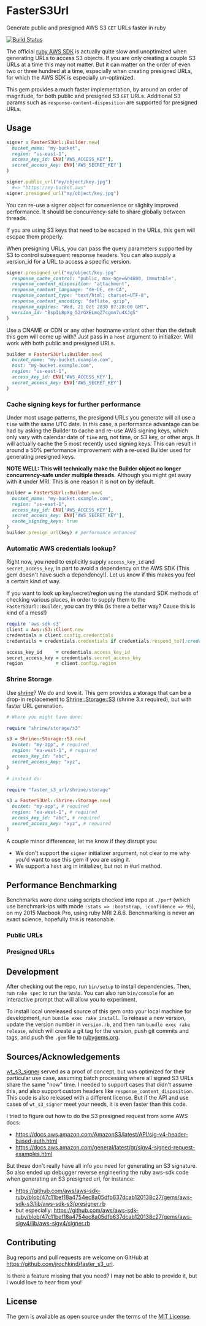 # FasterS3Url

Generate public and presigned AWS S3 `GET` URLs faster in ruby

[![Build Status](https://travis-ci.com/jrochkind/faster_s3_url.svg?branch=master)](https://travis-ci.com/jrochkind/faster_s3_url)

The official [ruby AWS SDK](https://github.com/aws/aws-sdk-ruby) is actually quite slow and unoptimized when generating URLs to access S3 objects. If you are only creating a couple S3 URLs at a time this may not matter. But it can matter on the order of even two or three hundred at a time, especially when creating presigned URLs, for which the AWS SDK is especially un-optimized.

This gem provides a much faster implementation, by around an order of magnitude, for both public  and presigned S3 `GET` URLs. Additional S3 params such as `response-content-disposition` are supported for presigned URLs.

## Usage

```ruby
signer = FasterS3Url::Builder.new(
  bucket_name: "my-bucket",
  region: "us-east-1",
  access_key_id: ENV['AWS_ACCESS_KEY'],
  secret_access_key: ENV['AWS_SECRET_KEY']
)

signer.public_url("my/object/key.jpg")
  #=> "https://my-bucket.aws"
signer.presigned_url("my/object/key.jpg")
```

You can re-use a signer object for convenience or slighlty improved performance. It should be concurrency-safe to share globally between threads.

If you are using S3 keys that need to be escaped in the URLs, this gem will escpae them properly.

When presigning URLs, you can pass the query parameters supported by S3 to control subsequent response headers. You can also supply a version_id for a URL to access a specific version.

```ruby
signer.presigned_url("my/object/key.jpg"
  response_cache_control: "public, max-age=604800, immutable",
  response_content_disposition: "attachment",
  response_content_language: "de-DE, en-CA",
  response_content_type: "text/html; charset=UTF-8",
  response_content_encoding: "deflate, gzip",
  response_expires: "Wed, 21 Oct 2030 07:28:00 GMT",
  version_id: "BspIL8pXg_52rGXELmqZ7cgmn7u4XJgS"
)
```

Use a CNAME or CDN or any other hostname variant other than the default this gem will come up with? Just pass in a `host` argument to initializer. Will work with both public and presigned URLs.

```ruby
builder = FasterS3Url::Builder.new(
  bucket_name: "my-bucket.example.com",
  host: "my-bucket.example.com",
  region: "us-east-1",
  access_key_id: ENV['AWS_ACCESS_KEY'],
  secret_access_key: ENV['AWS_SECRET_KEY']
)
```

### Cache signing keys for further performance

Under most usage patterns, the presigend URLs you generate will all use a `time` with the same UTC date. In this case, a performance advantage can be had by asking the Builder to cache and re-use AWS signing keys, which only vary with calendar date of `time` arg, not time, or S3 key, or other args. It will actually cache the 5 most recently used signing keys.  This can result in around a 50% performance improvement with a re-used Builder used for generating presigned keys.

**NOTE WELL: This will technically make the Builder object no longer concurrency-safe under multiple threads.** Although you might get away with it under MRI. This is one reason it is not on by default.

```ruby
builder = FasterS3Url::Builder.new(
  bucket_name: "my-bucket.example.com",
  region: "us-east-1",
  access_key_id: ENV['AWS_ACCESS_KEY'],
  secret_access_key: ENV['AWS_SECRET_KEY'],
  cache_signing_keys: true
)
builder.presign_url(key) # performance enhanced
```


### Automatic AWS credentials lookup?

Right now, you need to explicitly supply `access_key_id` and `secret_access_key`, in part to avoid a dependency on the AWS SDK (This gem doesn't have such a dependency!). Let us know if this makes you feel a certain kind of way.

If you want to look up key/secret/region using the standard SDK methods of checking various places, in order to supply them to the `FasterS3Url::Builder`, you can try this (is there a better way? Cause this is kind of a mess!)

```ruby
require 'aws-sdk-s3'
client = Aws::S3::Client.new
credentials = client.config.credentials
credentails = credentials.credentials if credentials.respond_to?(:credentials)

access_key_id     = credentials.access_key_id
secret_access_key = credentials.secret_access_key
region            = client.config.region
```

### Shrine Storage

Use [shrine](https://shrinerb.com/)?  We do and love it. This gem provides a storage that can be a drop-in replacement to [Shrine::Storage::S3](https://shrinerb.com/docs/storage/s3) (shrine 3.x required), but with faster URL generation.

```ruby
# Where you might have done:

require "shrine/storage/s3"

s3 = Shrine::Storage::S3.new(
  bucket: "my-app", # required
  region: "eu-west-1", # required
  access_key_id: "abc",
  secret_access_key: "xyz",
)

# instead do:

require "faster_s3_url/shrine/storage"

s3 = FasterS3Url::Shrine::Storage.new(
  bucket: "my-app", # required
  region: "eu-west-1", # required
  access_key_id: "abc", # required
  secret_access_key: "xyz", # required
)
```

A couple minor differences, let me know if they disrupt you:
* We don't support the `signer` initializer argument, not clear to me why you'd want to use this gem if you are using it.
* We support a `host` arg in initializer, but not in #url method.

## Performance Benchmarking

Benchmarks were done using scripts checked into repo at `./perf` (which use benchmark-ips with mode `:stats => :bootstrap, :confidence => 95`), on my 2015 Macbook Pro, using ruby MRI 2.6.6. Benchmarking is never an exact science, hopefully this is reasonable.

### Public URLs

### Presigned URLs


## Development

After checking out the repo, run `bin/setup` to install dependencies. Then, run `rake spec` to run the tests. You can also run `bin/console` for an interactive prompt that will allow you to experiment.

To install local unreleased source of this gem onto your local machine for development, run `bundle exec rake install`. To release a new version, update the version number in `version.rb`, and then run `bundle exec rake release`, which will create a git tag for the version, push git commits and tags, and push the `.gem` file to [rubygems.org](https://rubygems.org).

## Sources/Acknowledgements

[wt_s3_signer](https://github.com/WeTransfer/wt_s3_signer) served as a proof of concept, but was optimized for their particular use case, assuming batch processing where all signed S3 URLs share the same "now" time. I needed to support cases that didn't assume this, and also support custom headers like `response_content_disposition`. This code is also released with a different license. But if the API and use cases of `wt_s3_signer` meet your needs, it is even faster than this code.

I tried to figure out how to do the S3 presigned request from some AWS docs:

* https://docs.aws.amazon.com/AmazonS3/latest/API/sig-v4-header-based-auth.html
* https://docs.aws.amazon.com/general/latest/gr/sigv4-signed-request-examples.html

But these don't really have all info you need for generating an S3 signature. So also ended up debugger reverse engineering the ruby aws-sdk code when generating an S3 presigned url, for instance:

* https://github.com/aws/aws-sdk-ruby/blob/47c11bef18a4754ec8a05dfb637dcab120138c27/gems/aws-sdk-s3/lib/aws-sdk-s3/presigner.rb
* but especially: https://github.com/aws/aws-sdk-ruby/blob/47c11bef18a4754ec8a05dfb637dcab120138c27/gems/aws-sigv4/lib/aws-sigv4/signer.rb

## Contributing

Bug reports and pull requests are welcome on GitHub at https://github.com/jrochkind/faster_s3_url.

Is there a feature missing that you need? I may not be able to provide it, but I would love to hear from you!

## License

The gem is available as open source under the terms of the [MIT License](https://opensource.org/licenses/MIT).
